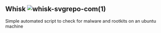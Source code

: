 ## Whisk ![whisk-svgrepo-com(1)](https://github.com/crackMaker/whisk/assets/66681971/f0bb5a9a-8267-4307-8158-f8ee04d9597e)
Simple automated script to check for malware and rootkits on an ubuntu machine
